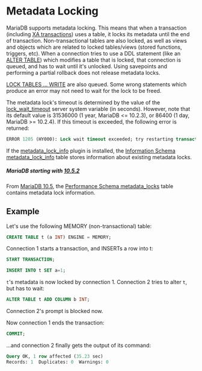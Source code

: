 # Metadata Locking

MariaDB supports metadata locking. This means that when a transaction (including [XA transactions](/sql-statements-structure/sql-statements/transactions/xa-transactions)) uses a table, it locks its metadata until the end of transaction. Non-transactional tables are also locked, as well as views and objects which are related to locked tables/views (stored functions, triggers, etc). When a connection tries to use a DDL statement (like an [ALTER TABLE](/sql-statements-structure/sql-statements/data-definition/alter/alter-table)) which modifies a table that is locked, that connection is queued, and has to wait until it's unlocked. Using savepoints and performing a partial rollback does not release metadata locks.

[LOCK TABLES ... WRITE](/kb/en/transactions-lock/) are also queued. Some wrong statements which produce an error may not need to wait for the lock to be freed.

The metadata lock's timeout is determined by the value of the [lock_wait_timeout](/kb/en/server-system-variables/#lock_wait_timeout) server system variable (in seconds). However, note that its default value is 31536000 (1 year, MariaDB &lt;= 10.2.3), or 86400 (1 day, MariaDB &gt;= 10.2.4). If this timeout is exceeded, the following error is returned:

```sql
ERROR 1205 (HY000): Lock wait timeout exceeded; try restarting transaction
```

If the [metadata_lock_info](/kb/en/metadata-lock-info/) plugin is installed, the [Information Schema](/sql-statements-structure/sql-statements/administrative-sql-statements/system-tables/information-schema) [metadata_lock_info](/kb/en/information-schema-metadata_lock_info-table/) table stores information about existing metadata locks.

##### MariaDB starting with [10.5.2](/kb/en/mariadb-1052-release-notes/)

From [MariaDB 10.5](/kb/en/what-is-mariadb-105/), the [Performance Schema metadata_locks](/sql-statements-structure/sql-statements/administrative-sql-statements/system-tables/performance-schema/performance-schema-tables/performance-schema-metadata_locks-table) table contains metadata lock information.

## Example

Let's use the following MEMORY (non-transactional) table:

```sql
CREATE TABLE t (a INT) ENGINE = MEMORY;
```

Connection 1 starts a transaction, and INSERTs a row into t:

```sql
START TRANSACTION;

INSERT INTO t SET a=1;
```

`t`'s metadata is now locked by connection 1. Connection 2 tries to alter `t`, but has to wait:

```sql
ALTER TABLE t ADD COLUMN b INT;
```

Connection 2's prompt is blocked now.

Now connection 1 ends the transaction:

```sql
COMMIT;
```

...and connection 2 finally gets the output of its command:

```sql
Query OK, 1 row affected (35.23 sec)
Records: 1  Duplicates: 0  Warnings: 0
```